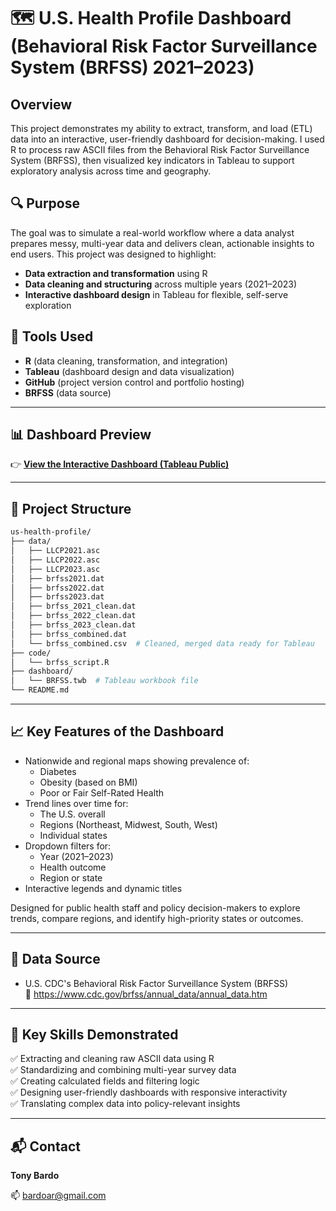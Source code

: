 # 🗺️ U.S. Health Profile Dashboard (Behavioral Risk Factor Surveillance System (BRFSS) 2021–2023)

## Overview

This project demonstrates my ability to extract, transform, and load (ETL) data into an interactive, user-friendly dashboard for decision-making. I used R to process raw ASCII files from the Behavioral Risk Factor Surveillance System (BRFSS), then visualized key indicators in Tableau to support exploratory analysis across time and geography.

## 🔍 Purpose

The goal was to simulate a real-world workflow where a data analyst prepares messy, multi-year data and delivers clean, actionable insights to end users. This project was designed to highlight:

- **Data extraction and transformation** using R
- **Data cleaning and structuring** across multiple years (2021–2023)
- **Interactive dashboard design** in Tableau for flexible, self-serve exploration

## 🧰 Tools Used

- **R** (data cleaning, transformation, and integration)
- **Tableau** (dashboard design and data visualization)
- **GitHub** (project version control and portfolio hosting)
- **BRFSS** (data source)

---

## 📊 Dashboard Preview

👉 **[View the Interactive Dashboard (Tableau Public)](https://public.tableau.com/app/profile/tony.bardo/viz/USHealthProfile/Dashboard1?publish=yes)**

---

## 🧱 Project Structure

```bash
us-health-profile/
├── data/
│   ├── LLCP2021.asc
│   ├── LLCP2022.asc
│   ├── LLCP2023.asc
│   ├── brfss2021.dat
│   ├── brfss2022.dat
│   ├── brfss2023.dat
│   ├── brfss_2021_clean.dat
│   ├── brfss_2022_clean.dat
│   ├── brfss_2023_clean.dat
│   ├── brfss_combined.dat
│   └── brfss_combined.csv  # Cleaned, merged data ready for Tableau
├── code/
│   └── brfss_script.R
├── dashboard/
│   └── BRFSS.twb  # Tableau workbook file
└── README.md
```
---

## 📈 Key Features of the Dashboard

- Nationwide and regional maps showing prevalence of:
  - Diabetes
  - Obesity (based on BMI)
  - Poor or Fair Self-Rated Health
- Trend lines over time for:
  - The U.S. overall
  - Regions (Northeast, Midwest, South, West)
  - Individual states
- Dropdown filters for:
  - Year (2021–2023)
  - Health outcome
  - Region or state
- Interactive legends and dynamic titles

Designed for public health staff and policy decision-makers to explore trends, compare regions, and identify high-priority states or outcomes.

---

## 🔄 Data Source

- U.S. CDC's Behavioral Risk Factor Surveillance System (BRFSS)  
  🔗 https://www.cdc.gov/brfss/annual_data/annual_data.htm

---

## 🧠 Key Skills Demonstrated

✅ Extracting and cleaning raw ASCII data using R  
✅ Standardizing and combining multi-year survey data  
✅ Creating calculated fields and filtering logic  
✅ Designing user-friendly dashboards with responsive interactivity  
✅ Translating complex data into policy-relevant insights

---

## 📬 Contact

**Tony Bardo**  

📫 bardoar@gmail.com  
